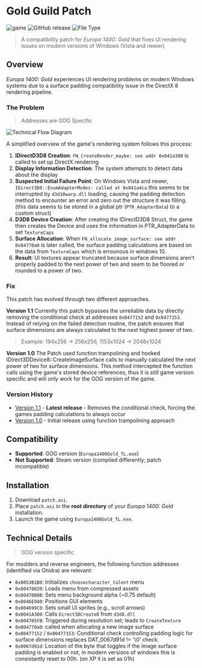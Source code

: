 # Gold Guild Patch
![game](https://img.shields.io/badge/game-Europa%201400%20Gold-gold) ![GitHub release](https://img.shields.io/github/v/release/muddykat-tech/Gold-Guild-Patch) ![File Type](https://img.shields.io/badge/type-ASI%20Plugin-green)
> A compatibility patch for *Europa 1400: Gold* that fixes UI rendering issues on modern versions of Windows (Vista and newer).

## Overview

*Europa 1400: Gold* experiences UI rendering problems on modern Windows systems due to a surface padding compatibility issue in the DirectX 8 rendering pipeline.

### The Problem
> Addresses are GOG Specific

![Technical Flow Diagram](flowchart.png)

A simplified overview of the game's rendering system follows this process:

1. **IDirectD3D8 Creation**: `FN_CreateRender_maybe: see addr 0x041a380` is called to set up DirectX rendering
2. **Display Information Detection**: The system attempts to detect data about the display
3. **Suspected Initial Failure Point**: On Windows Vista and newer, `IDirect3D8::EnumAdapterModes: called at 0x041a4ca` this seems to be interrupted by `d3d10warp.dll` loading, causing the padding detection method to encounter an error and zero out the structure it was filling. (this data seems to be stored in a global ptr (`PTR_AdapterData`) to a custom struct)
4. **D3D8 Device Creation**: After creating the IDirectD3D8 Struct, the game then creates the Device and uses the information in PTR_AdapterData to set `TextureCaps`
5. **Surface Allocation**: When `FN_allocate_image_surface: see addr 0x04770a0` is later called, the surface padding calculations are based on the data from `TextureCaps` which is errounous in windows 10.
6. **Result**: UI textures appear truncated because surface dimensions aren't properly padded to the next power of two and seem to be floored or rounded to a power of two.

### Fix
This patch has evolved through two different approaches.

**Version 1.1**
Currently this patch bypasses the unreliable data by directly removing the conditional check at addresses `0x0477152` and `0x0477153`. Instead of relying on the failed detection routine, the patch ensures that surface dimensions are always calculated to the next highest power of two.

> Example: 194x256 -> 256x256, 1153x1024 -> 2048x1024

**Version 1.0**
The Patch used function trampolining and hooked IDirect3DDevice8::CreateImageSurface calls to manually calculated the next power of two for surface dimensions. This method intercepted the function calls using the game's stored device references, thus it is *still* game version specific and will only work for the GOG version of the game.

### Version History
- [Version 1.1](https://github.com/muddykat-tech/Gold-Guild-Patch/releases/tag/v1.1) - **Latest release** - Removes the conditional check, forcing the games padding calculations to always occur
- [Version 1.0](https://github.com/muddykat-tech/Gold-Guild-Patch/releases/tag/v1.0) - Initial release using function trampolining approach

## Compatibility

- **Supported**: GOG version (`Europa1400Gold_TL.exe`)
- **Not Supported**: Steam version (compiled differently; patch incompatible)

## Installation

1. Download `patch.asi`.
2. Place `patch.asi` in the **root directory** of your *Europa 1400: Gold* installation.
3. Launch the game using `Europa1400Gold_TL.exe`.

## Technical Details
> GOG version specific

For modders and reverse engineers, the following function addresses (identified via Ghidra) are relevant:

- `0x0053B1B0`: Initializes `choosecharacter_talent` menu
- `0x00470820`: Loads menu from compressed assets
- `0x00470B8B`: Sets menu background alpha (~0.75 default)
- `0x0046E940`: Positions GUI elements
- `0x004699C0`: Sets small UI sprites (e.g., scroll arrows)
- `0x0041A380`: Calls `Direct3DCreate8` from `d3d8.dll`
- `0x004705FB`: Triggered during resolution set; leads to `CreateTexture`
- `0x004770a0`: called when allocating a new image surface
- `0x00477152` / `0x00477153`: Conditional check controlling padding logic for surface dimensions replaces DAT_0067d91d != '\0' check.
- `0x0067d91d`: Location of the byte that toggles if the image surface padding is enabled or not, in modern versions of windows this is consistantly reset to 00h. (on XP it is set as 01h)
